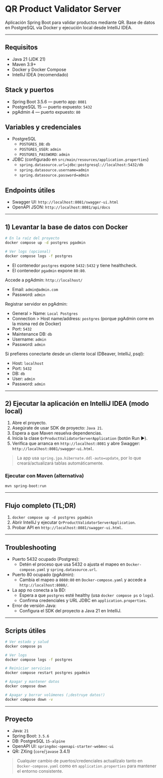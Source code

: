 # QR Product Validator Server

Aplicación Spring Boot para validar productos mediante QR. Base de datos en PostgreSQL vía Docker y ejecución local desde IntelliJ IDEA.

---

## Requisitos
- Java 21 (JDK 21)
- Maven 3.9+
- Docker y Docker Compose
- IntelliJ IDEA (recomendado)

## Stack y puertos
- Spring Boot 3.5.6 — puerto app: `8081`
- PostgreSQL 15 — puerto expuesto: `5432`
- pgAdmin 4 — puerto expuesto: `80`

## Variables y credenciales
- PostgreSQL
  - `POSTGRES_DB`: `db`
  - `POSTGRES_USER`: `admin`
  - `POSTGRES_PASSWORD`: `admin`
- JDBC (configurado en `src/main/resources/application.properties`)
  - `spring.datasource.url=jdbc:postgresql://localhost:5432/db`
  - `spring.datasource.username=admin`
  - `spring.datasource.password=admin`

## Endpoints útiles
- Swagger UI: `http://localhost:8081/swagger-ui.html`
- OpenAPI JSON: `http://localhost:8081/api/docs`

---

## 1) Levantar la base de datos con Docker

```bash
# En la raíz del proyecto
docker compose up -d postgres pgadmin

# Ver logs (opcional)
docker compose logs -f postgres
```

- El contenedor `postgres` expone `5432:5432` y tiene healthcheck.
- El contenedor `pgadmin` expone `80:80`.

Accede a pgAdmin: `http://localhost/`
- Email: `admin@admin.com`
- Password: `admin`

Registrar servidor en pgAdmin:
- General > Name: `Local Postgres`
- Connection > Host name/address: `postgres` (porque pgAdmin corre en la misma red de Docker)
- Port: `5432`
- Maintenance DB: `db`
- Username: `admin`
- Password: `admin`

Si prefieres conectarte desde un cliente local (DBeaver, IntelliJ, psql):
- Host: `localhost`
- Port: `5432`
- DB: `db`
- User: `admin`
- Password: `admin`

---

## 2) Ejecutar la aplicación en IntelliJ IDEA (modo local)
1. Abre el proyecto.
2. Asegúrate de usar SDK de proyecto: `Java 21`.
3. Espera a que Maven resuelva dependencias.
4. Inicia la clase `QrProductValidatorServerApplication` (botón Run ▶️).
5. Verifica que arranca en `http://localhost:8081` y abre Swagger: `http://localhost:8081/swagger-ui.html`.

> La app usa `spring.jpa.hibernate.ddl-auto=update`, por lo que creará/actualizará tablas automáticamente.

### Ejecutar con Maven (alternativa)
```bash
mvn spring-boot:run
```

---

## Flujo completo (TL;DR)
1. `docker compose up -d postgres pgadmin`
2. Abrir IntelliJ y ejecutar `QrProductValidatorServerApplication`.
3. Probar API en `http://localhost:8081/swagger-ui.html`.

---

## Troubleshooting
- Puerto 5432 ocupado (Postgres):
  - Detén el proceso que usa 5432 o ajusta el mapeo en `Docker-compose.yaml` y `spring.datasource.url`.
- Puerto 80 ocupado (pgAdmin):
  - Cambia el mapeo a `8080:80` en `Docker-compose.yaml` y accede a `http://localhost:8080/`.
- La app no conecta a la BD:
  - Espera a que `postgres` esté healthy (usa `docker compose ps` o `logs`).
  - Confirma credenciales y URL JDBC en `application.properties`.
- Error de versión Java:
  - Configura el SDK del proyecto a Java 21 en IntelliJ.

---

## Scripts útiles
```bash
# Ver estado y salud
docker compose ps

# Ver logs
docker compose logs -f postgres

# Reiniciar servicios
docker compose restart postgres pgadmin

# Apagar y mantener datos
docker compose down

# Apagar y borrar volúmenes (¡destruye datos!)
docker compose down -v
```

---

## Proyecto
- Java: `21`
- Spring Boot: `3.5.6`
- DB: PostgreSQL `15-alpine`
- OpenAPI UI: `springdoc-openapi-starter-webmvc-ui`
- QR: ZXing (`core`/`javase` 3.4.1)

> Cualquier cambio de puertos/credenciales actualízalo tanto en `Docker-compose.yaml` como en `application.properties` para mantener el entorno consistente.
